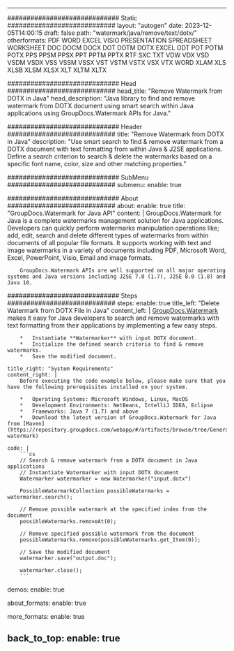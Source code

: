 
---
############################# Static ############################
layout: "autogen"
date: 2023-12-05T14:00:15
draft: false
path: "watermark/java/remove/text/dotx/"
otherformats: PDF WORD EXCEL VISIO PRESENTATION SPREADSHEET WORKSHEET DOC DOCM DOCX DOT DOTM DOTX EXCEL ODT POT POTM POTX PPS PPSM PPSX PPT PPTM PPTX RTF SXC TXT VDW VDX VSD VSDM VSDX VSS VSSM VSSX VST VSTM VSTX VSX VTX WORD XLAM XLS XLSB XLSM XLSX XLT XLTM XLTX

############################# Head ############################
head_title: "Remove Watermark from DOTX in Java"
head_description: "Java library to find and remove watermark from DOTX document using smart search within Java applications using GroupDocs.Watermark APIs for Java."

############################# Header ############################
title: "Remove Watermark from DOTX in Java"
description: "Use smart search to find & remove watermark from a DOTX document with text formatting from within Java & J2SE applications. Define a search criterion to search & delete the watermarks based on a specific font name, color, size and other matching properties."

############################# SubMenu ############################
submenu:
    enable: true

############################# About ############################
about:
    enable: true
    title: "GroupDocs.Watermark for Java API"
    content: |
        GroupDocs.Watermark for Java is a complete watermarks management solution for Java applications. Developers can quickly perform watermarks manipulation operations like; add, edit, search and delete different types of watermarks from within documents of all popular file formats. It supports working with text and image watermarks in a variety of documents including PDF, Microsoft Word, Excel, PowerPoint, Visio, Email and image formats.
        
        GroupDocs.Watermark APIs are well supported on all major operating systems and Java versions including J2SE 7.0 (1.7), J2SE 8.0 (1.8) and Java 10.

############################# Steps ############################
steps:
    enable: true
    title_left: "Delete Watermark from DOTX File in Java"
    content_left: |
        [GroupDocs.Watermark](https://products.groupdocs.com/watermark/java/) makes it easy for Java developers to search and remove watermarks with text formatting from their applications by implementing a few easy steps.

        *   Instantiate **Watermarker** with input DOTX document.
        *   Initialize the defined search criteria to find & remove watermarks.
        *   Save the modified document.
        
    title_right: "System Requirements"
    content_right: |
        Before executing the code example below, please make sure that you have the following prerequisites installed on your system.

        *   Operating Systems: Microsoft Windows, Linux, MacOS
        *   Development Environments: NetBeans, IntelliJ IDEA, Eclipse
        *   Frameworks: Java 7 (1.7) and above
        *   Download the latest version of GroupDocs.Watermark for Java from [Maven](https://repository.groupdocs.com/webapp/#/artifacts/browse/tree/General/repo/com/groupdocs/groupdocs-watermark)
        
    code: |
        ```cs
        // Search & remove watermark from a DOTX document in Java applications
        // Instantiate Watermarker with input DOTX document
        Watermarker watermarker = new Watermarker("input.dotx")
        
        PossibleWatermarkCollection possibleWatermarks = watermarker.search();

        // Remove possible watermark at the specified index from the document
        possibleWatermarks.removeAt(0);

        // Remove specified possible watermark from the document
        possibleWatermarks.remove(possibleWatermarks.get_Item(0));

        // Save the modified document
        watermarker.save("output.doc");

        watermarker.close();
        ```        

demos:
    enable: true
        

about_formats:
    enable: true


more_formats:
    enable: true


back_to_top:
    enable: true
---